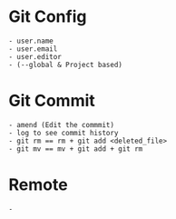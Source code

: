 # Git Config
    - user.name
    - user.email
    - user.editor
    - (--global & Project based)

# Git Commit
    - amend (Edit the commmit)
    - log to see commit history
    - git rm == rm + git add <deleted_file>
    - git mv == mv + git add + git rm

# Remote
    - 
